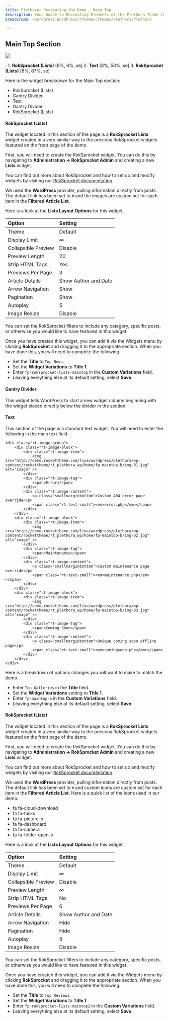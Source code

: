 ```yaml
---
title: Plethora: Recreating the Demo - Main Top
description: Your Guide to Recreating Elements of the Plethora Theme for WordPress
breadcrumb: /wordpress:WordPress/!themes:Themes/plethora:Plethora

---
```


Main Top Section
-----

![][demo]

:   1. **RokSprocket (Lists)** [8%, 6%, se]
    2. **Text** [8%, 50%, se]
    3. **RokSprocket (Lists)** [8%, 67%, se]

Here is the widget breakdown for the Main Top section:

* RokSprocket (Lists)
* Gantry Divider
* Text
* Gantry Divider
* RokSprocket (Lists)

#### RokSprocket (Lists)

The widget located in this section of the page is a **RokSprocket Lists** widget created in a very similar way to the previous RokSprocket widgets featured on the front page of the demo.

First, you will need to create the RokSprocket widget. You can do this by navigating to **Administration -> RokSprocket Admin** and creating a new **Lists** widget.

You can find out more about RokSprocket and how to set up and modify widgets by visiting our [RokSprocket documentation][roksprocket].

We used the **WordPress** provider, pulling information directly from posts. The default link has been set to `#` and the images are custom set for each item in the **Filtered Article List**.

Here is a look at the **Lists Layout Options** for this widget.

| Option              | Setting              |
| :------------------ | :------              |
| Theme               | Default              |
| Display Limit       | ∞                    |
| Collapsible Preview | Disable              |
| Preview Length      | 20                   |
| Strip HTML Tags     | Yes                  |
| Previews Per Page   | 3                    |
| Article Details     | Show Author and Date |
| Arrow Navigation    | Show                 |
| Pagination          | Show                 |
| Autoplay            | 5                    |
| Image Resize        | Disable              |

You can set the RokSprocket filters to include any category, specific posts, or otherwise you would like to have featured in this widget.

Once you have created this widget, you can add it via the Widgets menu by clicking **RokSprocket** and dragging it to the appropriate section. When you have done this, you will need to complete the following.

* Set the **Title** to `Top News`.
* Set the **Widget Variations** to **Title 1**.
* Enter `fp-roksprocket-lists-maintop` in the **Custom Variations** field.
* Leaving everything else at its default setting, select **Save**.

#### Gantry Divider

This widget tells WordPress to start a new widget column beginning with the widget placed directly below the divider in the section.

#### Text

This section of the page is a standard text widget. You will need to enter the following in the main text field.

~~~
<div class="rt-image-group">
    <div class="rt-image-block">
        <div class="rt-image-item">
            <img src="http://demo.rockettheme.com/live/wordpress/plethora/wp-content/rockettheme/rt_plethora_wp/home/fp-maintop-b/img-01.jpg" alt="image" />
        </div>
        <div class="rt-image-tag">
            <span>Error</span>
        </div>
        <div class="rt-image-content">
            <p class="smallmarginbottom">Custom 404 error page override</p>
            <span class="rt-text-small"><em>error.php</em></span>
        </div>      
    </div>
    <div class="rt-image-block">
        <div class="rt-image-item">
            <img src="http://demo.rockettheme.com/live/wordpress/plethora/wp-content/rockettheme/rt_plethora_wp/home/fp-maintop-b/img-02.jpg" alt="image" />
        </div>
        <div class="rt-image-tag">
            <span>Maintenance</span>
        </div>      
        <div class="rt-image-content">
            <p class="smallmarginbottom">Custom maintenance page override</p>   
            <span class="rt-text-small"><em>maintenance.php</em></span>
        </div>      
    </div>
    <div class="rt-image-block">
        <div class="rt-image-item">
            <img src="http://demo.rockettheme.com/live/wordpress/plethora/wp-content/rockettheme/rt_plethora_wp/home/fp-maintop-b/img-03.jpg" alt="image" />
        </div>
        <div class="rt-image-tag">
            <span>Coming Soon</span>
        </div>          
        <div class="rt-image-content">
            <p class="smallmarginbottom">Unique coming soon offline page</p>
            <span class="rt-text-small"><em>comingsoon.php</em></span>  
        </div>      
    </div>      
</div>
~~~

Here is a breakdown of options changes you will want to make to match the demo.

* Enter `Top Galleries` in the **Title** field.
* Set the **Widget Variations** setting to **Title 1**.
* Enter `fp-maintop-b` in the **Custom Variations** field.
* Leaving everything else at its default setting, select **Save**.

#### RokSprocket (Lists)

The widget located in this section of the page is a **RokSprocket Lists** widget created in a very similar way to the previous RokSprocket widgets featured on the front page of the demo.

First, you will need to create the RokSprocket widget. You can do this by navigating to **Administration -> RokSprocket Admin** and creating a new **Lists** widget.

You can find out more about RokSprocket and how to set up and modify widgets by visiting our [RokSprocket documentation][roksprocket].

We used the **WordPress** provider, pulling information directly from posts. The default link has been set to `#` and custom icons are custom set for each item in the **Filtered Article List**. Here is a quick list of the icons used in our demo:

* fa fa-cloud-download
* fa fa-tasks
* fa fa-picture-o
* fa fa-dashboard
* fa fa-camera
* fa fa-folder-open-o

Here is a look at the **Lists Layout Options** for this widget.

| Option              | Setting              |
| :------------------ | :------              |
| Theme               | Default              |
| Display Limit       | ∞                    |
| Collapsible Preview | Disable              |
| Preview Length      | ∞                    |
| Strip HTML Tags     | No                   |
| Previews Per Page   | 6                    |
| Article Details     | Show Author and Date |
| Arrow Navigation    | Hide                 |
| Pagination          | Hide                 |
| Autoplay            | 5                    |
| Image Resize        | Disable              |

You can set the RokSprocket filters to include any category, specific posts, or otherwise you would like to have featured in this widget.

Once you have created this widget, you can add it via the Widgets menu by clicking **RokSprocket** and dragging it to the appropriate section. When you have done this, you will need to complete the following.

* Set the **Title** to `Top Reviews`.
* Set the **Widget Variations** to **Title 1**.
* Enter `fp-roksprocket-lists-maintop2` in the **Custom Variations** field.
* Leaving everything else at its default setting, select **Save**.

[demo]: assets/demo_5.jpeg
[roksprocket]: ../../plugins/roksprocket/